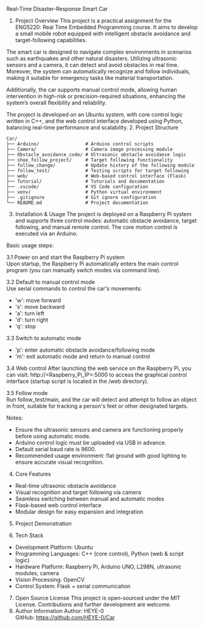Real-Time Disaster-Response Smart Car
1. Project Overview
This project is a practical assignment for the ENG5220: Real Time Embedded Programming course. It aims to develop a small mobile robot equipped with intelligent obstacle avoidance and target-following capabilities.

The smart car is designed to navigate complex environments in scenarios such as earthquakes and other natural disasters. Utilizing ultrasonic sensors and a camera, it can detect and avoid obstacles in real time. Moreover, the system can automatically recognize and follow individuals, making it suitable for emergency tasks like material transportation.

Additionally, the car supports manual control mode, allowing human intervention in high-risk or precision-required situations, enhancing the system’s overall flexibility and reliability.

The project is developed on an Ubuntu system, with core control logic written in C++, and the web control interface developed using Python, balancing real-time performance and scalability.
2. Project Structure

```
Car/
├── Arduino/                 # Arduino control scripts
├── Camera/                  # Camera image processing module
├── Obstacle_avoidance_code/ # Ultrasonic obstacle avoidance logic
├── shoe_follow_project/     # Target following functionality
├── follow_change/           # Update history of the following module
├── follow_test/             # Testing scripts for target following
├── web/                     # Web-based control interface (Flask)
├── Tutorial/                # Tutorials and documentation
├── .vscode/                 # VS Code configuration
├── venv/                    # Python virtual environment
├── .gitignore               # Git ignore configuration
└── README.md                # Project documentation

```

3. Installation & Usage
The project is deployed on a Raspberry Pi system and supports three control modes: automatic obstacle avoidance, target following, and manual remote control. The core motion control is executed via an Arduino.

Basic usage steps:

3.1 Power on and start the Raspberry Pi system  
Upon startup, the Raspberry Pi automatically enters the main control program (you can manually switch modes via command line).

3.2 Default to manual control mode  
Use serial commands to control the car's movements:
- 'w': move forward
- 's': move backward
- 'a': turn left
- 'd': turn right
- 'q': stop

3.3 Switch to automatic mode
- 'p': enter automatic obstacle avoidance/following mode
- 'm': exit automatic mode and return to manual control

3.4 Web control
After launching the web service on the Raspberry Pi, you can visit:
http://<Raspberry_Pi_IP>:5000
to access the graphical control interface (startup script is located in the /web directory).

3.5 Follow mode  
Run follow_test/main, and the car will detect and attempt to follow an object in front, suitable for tracking a person's feet or other designated targets.

Notes:
- Ensure the ultrasonic sensors and camera are functioning properly before using automatic mode.
- Arduino control logic must be uploaded via USB in advance.
- Default serial baud rate is 9600.
- Recommended usage environment: flat ground with good lighting to ensure accurate visual recognition.
4. Core Features
- Real-time ultrasonic obstacle avoidance  
- Visual recognition and target following via camera  
- Seamless switching between manual and automatic modes  
- Flask-based web control interface  
- Modular design for easy expansion and integration
5. Project Demonstration
<!-- Replace the link below with demo video/image if available -->
6. Tech Stack
- Development Platform: Ubuntu  
- Programming Languages: C++ (core control), Python (web & script logic)  
- Hardware Platform: Raspberry Pi, Arduino UNO, L298N, ultrasonic modules, camera  
- Vision Processing: OpenCV  
- Control System: Flask + serial communication
7. Open Source License
This project is open-sourced under the MIT License. Contributions and further development are welcome.
8. Author Information
Author: HEYE-0  
GitHub: https://github.com/HEYE-0/Car
